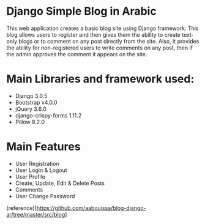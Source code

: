 # Django Simple Blog in Arabic

This web application creates a basic blog site using Django framework. This blog allows users to register and then gives them the ability to create text-only blogs or to comment on any post directly from the site. Also, it provides the ability for non-registered users to write comments on any post, then if the admin approves the comment it appears on the site.

# Main Libraries and framework used:
<ul>
    <li>Django 3.0.5</li>
    <li>Bootstrap v4.0.0</li>
    <li>jQuery 3.6.0</li>
    <li>django-crispy-forms 1.11.2</li>
    <li>Pillow 8.2.0</li>
</ul>


# Main Features

- User Registration
- User Login & Logout
- User Profile
- Create, Update, Edit & Delete Posts
- Comments
- User Change Password

(reference)[https://github.com/aabouissa/blog-django-ar/tree/master/src/blog]
